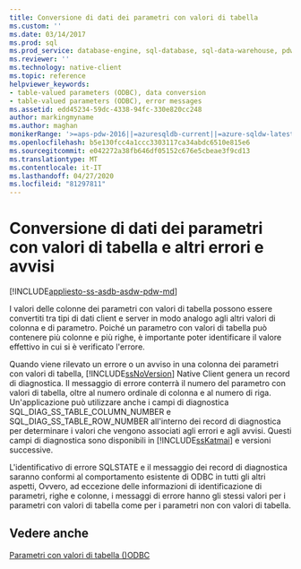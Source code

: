 ```yaml
---
title: Conversione di dati dei parametri con valori di tabella
ms.custom: ''
ms.date: 03/14/2017
ms.prod: sql
ms.prod_service: database-engine, sql-database, sql-data-warehouse, pdw
ms.reviewer: ''
ms.technology: native-client
ms.topic: reference
helpviewer_keywords:
- table-valued parameters (ODBC), data conversion
- table-valued parameters (ODBC), error messages
ms.assetid: edd45234-59dc-4338-94fc-330e820cc248
author: markingmyname
ms.author: maghan
monikerRange: '>=aps-pdw-2016||=azuresqldb-current||=azure-sqldw-latest||>=sql-server-2016||=sqlallproducts-allversions||>=sql-server-linux-2017||=azuresqldb-mi-current'
ms.openlocfilehash: b5e130fcc4a1ccc3303117ca34abdc6510e815e6
ms.sourcegitcommit: e042272a38fb646df05152c676e5cbeae3f9cd13
ms.translationtype: MT
ms.contentlocale: it-IT
ms.lasthandoff: 04/27/2020
ms.locfileid: "81297811"
---
```

# <a name="table-valued-parameter-data-conversion-and-other-errors-and-warnings"></a>Conversione di dati dei parametri con valori di tabella e altri errori e avvisi
[!INCLUDE[appliesto-ss-asdb-asdw-pdw-md](../../includes/appliesto-ss-asdb-asdw-pdw-md.md)]

  I valori delle colonne dei parametri con valori di tabella possono essere convertiti tra tipi di dati client e server in modo analogo agli altri valori di colonna e di parametro. Poiché un parametro con valori di tabella può contenere più colonne e più righe, è importante poter identificare il valore effettivo in cui si è verificato l'errore.  
  
 Quando viene rilevato un errore o un avviso in una colonna dei parametri con valori di tabella, [!INCLUDE[ssNoVersion](../../includes/ssnoversion-md.md)] Native Client genera un record di diagnostica. Il messaggio di errore conterrà il numero del parametro con valori di tabella, oltre al numero ordinale di colonna e al numero di riga. Un'applicazione può utilizzare anche i campi di diagnostica SQL_DIAG_SS_TABLE_COLUMN_NUMBER e SQL_DIAG_SS_TABLE_ROW_NUMBER all'interno dei record di diagnostica per determinare i valori che vengono associati agli errori e agli avvisi. Questi campi di diagnostica sono disponibili in [!INCLUDE[ssKatmai](../../includes/sskatmai-md.md)] e versioni successive.  
  
 L'identificativo di errore SQLSTATE e il messaggio dei record di diagnostica saranno conformi al comportamento esistente di ODBC in tutti gli altri aspetti, Ovvero, ad eccezione delle informazioni di identificazione di parametri, righe e colonne, i messaggi di errore hanno gli stessi valori per i parametri con valori di tabella come per i parametri non con valori di tabella.  
  
## <a name="see-also"></a>Vedere anche  
 [Parametri con valori di tabella &#40;&#41;ODBC](../../relational-databases/native-client-odbc-table-valued-parameters/table-valued-parameters-odbc.md)  
  
  
